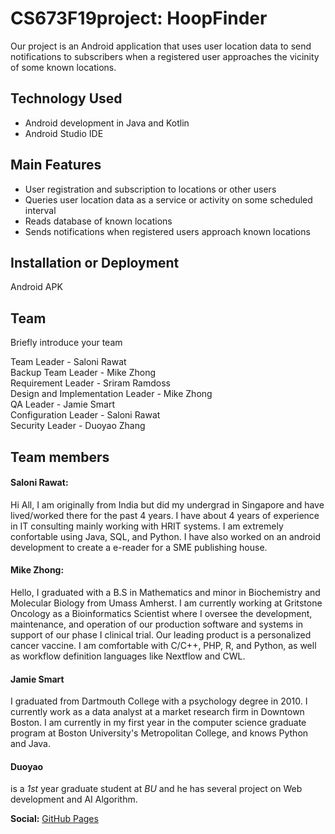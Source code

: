 # CS673F19project: HoopFinder

Our project is an Android application that uses user location data to send notifications to subscribers when a registered user approaches the vicinity of some known locations.

## Technology Used 

* Android development in Java and Kotlin
* Android Studio IDE

## Main Features

* User registration and subscription to locations or other users
* Queries user location data as a service or activity on some scheduled interval
* Reads database of known locations
* Sends notifications when registered users approach known locations

## Installation or Deployment

Android APK

## Team
Briefly introduce your team

Team Leader - Saloni Rawat<br>
Backup Team Leader - Mike Zhong<br>
Requirement Leader - Sriram Ramdoss<br>
Design and Implementation Leader - Mike Zhong <br>
QA Leader - Jamie Smart<br>
Configuration Leader - Saloni Rawat<br>
Security Leader - Duoyao Zhang<br>

## Team members
#### Saloni Rawat: 
Hi All, 
I am originally from India but did my undergrad in Singapore and have lived/worked there for the past 4 years. I have about 4 years of experience in IT consulting mainly working with HRIT systems. I am extremely confortable using Java, SQL, and Python. I have also worked on an android development to create a e-reader for a SME publishing house. 

#### Mike Zhong:
Hello, I graduated with a B.S in Mathematics and minor in Biochemistry and Molecular Biology from Umass Amherst. I am currently working at Gritstone Oncology as a Bioinformatics Scientist where I oversee the development, maintenance, and operation of our production software and systems in support of our phase I clinical trial. Our leading product is a personalized cancer vaccine. I am comfortable with C/C++, PHP, R, and Python, as well as workflow definition languages like Nextflow and CWL. 


#### Jamie Smart
I graduated from Dartmouth College with a psychology degree in 2010. I currently work as a data analyst at a market research firm in Downtown Boston. I am currently in my first year in the computer science graduate program at Boston University's Metropolitan College, and knows Python and Java.

#### Duoyao
is a *1st* year graduate student at *BU* and he has several project on Web development and AI Algorithm.

**Social:** [GitHub Pages](https://github.com/zever4ever/Zever/)

